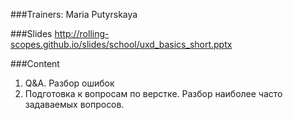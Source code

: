###Trainers: Maria Putyrskaya

###Slides
http://rolling-scopes.github.io/slides/school/uxd_basics_short.pptx

###Content
1. Q&A. Разбор ошибок
2. Подготовка к вопросам по верстке. Разбор наиболее часто задаваемых вопросов.
